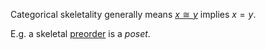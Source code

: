 Categorical skeletality generally means [$x \cong y$](/docs/math/defs/iso.qmd) 
implies $x = y$.

E.g. a skeletal [preorder](/docs/math/defs/preorder.qmd) is a *poset*.

